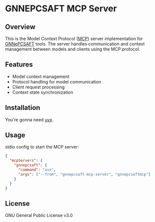 # GNNEPCSAFT MCP Server

## Overview

This is the Model Context Protocol ([MCP](https://modelcontextprotocol.io/introduction)) server implementation for [GNNePCSAFT](https://github.com/wildsonbbl/gnnepcsaft) tools. The server handles communication and context management between models and clients using the MCP protocol.

## Features

- Model context management
- Protocol handling for model communication
- Client request processing
- Context state synchronization

## Installation

You're gonna need [uvx](https://docs.astral.sh/uv/).

## Usage

stdio config to start the MCP server:

```json
{
  "mcpServers": {
    "gnnepcsaft": {
      "command": "uvx",
      "args": ["--from", "gnnepcsaft-mcp-server", "gnnepcsaftmcp"]
    }
  }
}
```

## License

GNU General Public License v3.0
